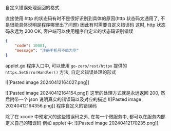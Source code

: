 自定义错误处理返回的格式

直接使用 http 的状态码有时不是很好识别到具体的原因(http 状态码太通用了, 不是很能具体说明是程序哪里出了问题)
因此有时需要自定义错误码
这时, http 状态码永远为 200 OK, 
客户端可以使用程序自定义的状态码识别错误
```JSON
{
    "code": 10001,
    "message": "注册手机号不能为空"
}
```

applet.go 程序入口中, 可以使用 `go-zero/rest/httpx` 提供的 `httpx.SetErrorHandler()` 方法, 自定义错误处理的形式

![[Pasted image 20240412164027.png]]

![[Pasted image 20240412164154.png]]
这里的处理方式就是永远返回 200, 然后附带一个 json 说明真实的错误码以及对应的描述
![[Pasted image 20240412164356.png]]
程序自定义的错误码

除了在 xcode 中预定义的这些错误码之外, 在每一个微服务中, 都可以在服务内部定义自己的错误码
例如 applet 中:
![[Pasted image 20240412170235.png]]


